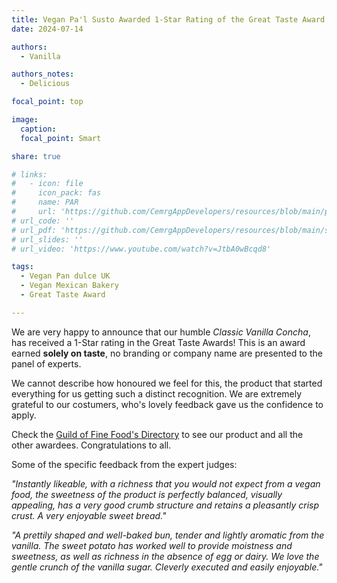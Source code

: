 ```yaml
---
title: Vegan Pa'l Susto Awarded 1-Star Rating of the Great Taste Award!
date: 2024-07-14

authors: 
  - Vanilla

authors_notes:
  - Delicious

focal_point: top

image:
  caption: 
  focal_point: Smart

share: true

# links:
#   - icon: file
#     icon_pack: fas
#     name: PAR
#     url: 'https://github.com/CemrgAppDevelopers/resources/blob/main/par/Rigid_MRI.cfg'
# url_code: ''
# url_pdf: 'https://github.com/CemrgAppDevelopers/resources/blob/main/sop/CemrgApp-AtrialScarProcessing.pdf'
# url_slides: ''
# url_video: 'https://www.youtube.com/watch?v=JtbA0wBcqd8'

tags: 
  - Vegan Pan dulce UK
  - Vegan Mexican Bakery
  - Great Taste Award

---
```


We are very happy to announce that our humble _Classic Vanilla Concha_, has received a 1-Star rating in the Great Taste Awards!
This is an award earned **solely on taste**, no branding or company name are presented to the panel of experts. 

<!--more-->

We cannot describe how honoured we feel for this, the product that started everything for us getting such a distinct recognition. 
We are extremely grateful to our costumers, who's lovely feedback gave us the confidence to apply. 

Check the [Guild of Fine Food's Directory](https://gff.co.uk/directory/producer/?id=58543) to 
see our product and all the other awardees. Congratulations to all. 

Some of the specific feedback from the expert judges: 

_"Instantly likeable, with a richness that you would not expect from a vegan food, the sweetness of the product is perfectly balanced, visually appealing, has a very good crumb structure and retains a pleasantly crisp crust. A very enjoyable sweet bread."_

_"A prettily shaped and well-baked bun, tender and lightly aromatic from the vanilla. The sweet potato has worked well to provide moistness and sweetness, as well as richness in the absence of egg or dairy. We love the gentle crunch of the vanilla sugar. Cleverly executed and easily enjoyable."_